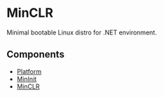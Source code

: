 ﻿# MinCLR

Minimal bootable Linux distro for .NET environment.

## Components

- [Platform](Platform)
- [MinInit](MinInit)
- [MinCLR](MinCLR)

